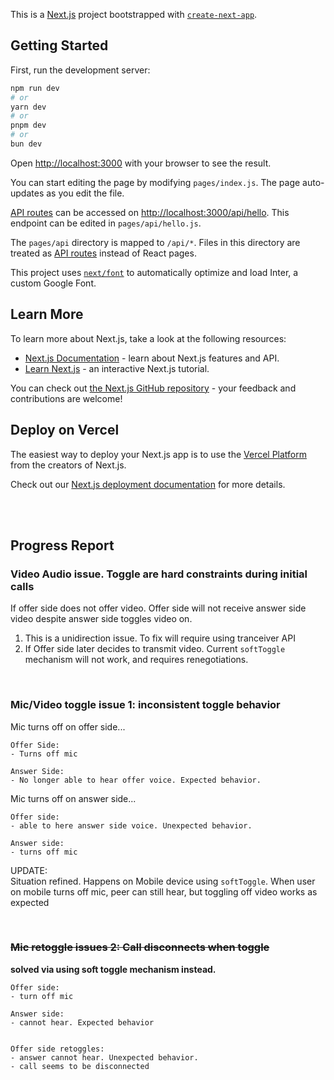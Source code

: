 This is a [Next.js](https://nextjs.org/) project bootstrapped with [`create-next-app`](https://github.com/vercel/next.js/tree/canary/packages/create-next-app).

## Getting Started

First, run the development server:

```bash
npm run dev
# or
yarn dev
# or
pnpm dev
# or
bun dev
```

Open [http://localhost:3000](http://localhost:3000) with your browser to see the result.

You can start editing the page by modifying `pages/index.js`. The page auto-updates as you edit the file.

[API routes](https://nextjs.org/docs/api-routes/introduction) can be accessed on [http://localhost:3000/api/hello](http://localhost:3000/api/hello). This endpoint can be edited in `pages/api/hello.js`.

The `pages/api` directory is mapped to `/api/*`. Files in this directory are treated as [API routes](https://nextjs.org/docs/api-routes/introduction) instead of React pages.

This project uses [`next/font`](https://nextjs.org/docs/basic-features/font-optimization) to automatically optimize and load Inter, a custom Google Font.

## Learn More

To learn more about Next.js, take a look at the following resources:

- [Next.js Documentation](https://nextjs.org/docs) - learn about Next.js features and API.
- [Learn Next.js](https://nextjs.org/learn) - an interactive Next.js tutorial.

You can check out [the Next.js GitHub repository](https://github.com/vercel/next.js/) - your feedback and contributions are welcome!

## Deploy on Vercel

The easiest way to deploy your Next.js app is to use the [Vercel Platform](https://vercel.com/new?utm_medium=default-template&filter=next.js&utm_source=create-next-app&utm_campaign=create-next-app-readme) from the creators of Next.js.

Check out our [Next.js deployment documentation](https://nextjs.org/docs/deployment) for more details.



<br><br>

## Progress Report


### Video Audio issue. Toggle are hard constraints during initial calls
If offer side does not offer video. Offer side will not receive answer side video
despite answer side toggles video on.

1. This is a unidirection issue. To fix will require using tranceiver API
2. If Offer side later decides to transmit video. Current `softToggle` mechanism will not work, and requires renegotiations.

<br>

### Mic/Video toggle issue 1: inconsistent toggle behavior

Mic turns off on offer side...
```
Offer Side:
- Turns off mic

Answer Side:
- No longer able to hear offer voice. Expected behavior.
```

Mic turns off on answer side...
```
Offer side:
- able to here answer side voice. Unexpected behavior.

Answer side:
- turns off mic
```

UPDATE:\
Situation refined. Happens on Mobile device using `softToggle`. When user on 
mobile turns off mic, peer can still hear, but toggling off video works as expected

<br>

### ~~Mic retoggle issues 2: Call disconnects when toggle~~
**solved via using soft toggle mechanism instead.**


```
Offer side:
- turn off mic

Answer side:
- cannot hear. Expected behavior


Offer side retoggles:
- answer cannot hear. Unexpected behavior.
- call seems to be disconnected
```


